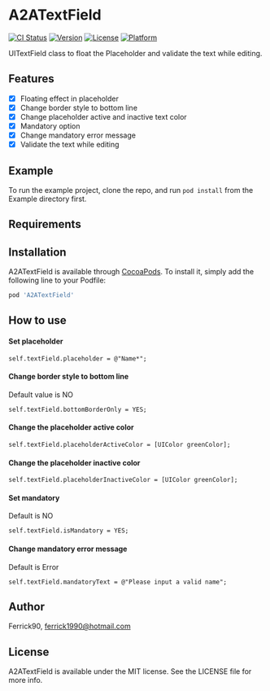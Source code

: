 # A2ATextField

[![CI Status](https://img.shields.io/travis/Ferrick90/A2ATextField.svg?style=flat)](https://travis-ci.org/Ferrick90/A2ATextField)
[![Version](https://img.shields.io/cocoapods/v/A2ATextField.svg?style=flat)](https://cocoapods.org/pods/A2ATextField)
[![License](https://img.shields.io/cocoapods/l/A2ATextField.svg?style=flat)](https://cocoapods.org/pods/A2ATextField)
[![Platform](https://img.shields.io/cocoapods/p/A2ATextField.svg?style=flat)](https://cocoapods.org/pods/A2ATextField)

UITextField class to float the Placeholder and validate the text while editing.

## Features
- [x] Floating effect in placeholder
- [x] Change border style to bottom line
- [x] Change placeholder active and inactive text color
- [x] Mandatory option
- [x] Change mandatory error message
- [x] Validate the text while editing

## Example

To run the example project, clone the repo, and run `pod install` from the Example directory first.

## Requirements

## Installation

A2ATextField is available through [CocoaPods](https://cocoapods.org). To install
it, simply add the following line to your Podfile:

```ruby
pod 'A2ATextField'
```

## How to use
####  Set placeholder
```
self.textField.placeholder = @"Name*";
```

#### Change border style to bottom line
Default value is NO
```
self.textField.bottomBorderOnly = YES;
```

#### Change the placeholder active color
```
self.textField.placeholderActiveColor = [UIColor greenColor];
```

#### Change the placeholder inactive color
```
self.textField.placeholderInactiveColor = [UIColor greenColor];
```

#### Set mandatory
Default is NO
```
self.textField.isMandatory = YES;
```

#### Change mandatory error message
Default is Error
```
self.textField.mandatoryText = @"Please input a valid name";
```

## Author

Ferrick90, ferrick1990@hotmail.com

## License

A2ATextField is available under the MIT license. See the LICENSE file for more info.
